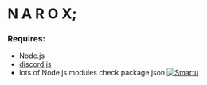 # N A R O X;
### Requires:
- Node.js
- [discord.js](https://www.npmjs.com/package/discord.js)
- lots of Node.js modules check package.json
[![Smartu](https://discordapp.com/api/guilds/565645739229839400/widget.png?style=shield)](https://discord.gg/enYY7HP)
